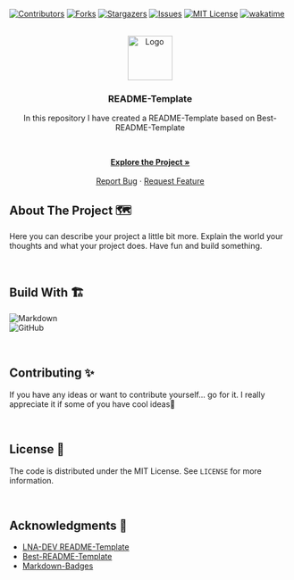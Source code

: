 <!-- VERSION: LNA-DEV-README-TEMPLATE V1.3 -->

[![Contributors][contributors-shield]][contributors-url]
[![Forks][forks-shield]][forks-url]
[![Stargazers][stars-shield]][stars-url]
[![Issues][issues-shield]][issues-url]
[![MIT License][license-shield]][license-url]
[![wakatime](https://wakatime.com/badge/user/d37401d6-1566-41ea-b7ab-8cc7d2c9f55b/project/931d730c-4999-4084-84d0-9639c865bcce.svg?style=for-the-badge&logo=appveyor)](https://wakatime.com/badge/user/d37401d6-1566-41ea-b7ab-8cc7d2c9f55b/project/931d730c-4999-4084-84d0-9639c865bcce.svg?style=for-the-badge&logo=appveyor)

<!-- PROJECT LOGO -->
<!-- TODO Change the Link -->
<!-- TODO Change the image -->
<br />
<div align="center">
  <a href="https://github.com/lna-dev/README-TEMPLATE">
    <img src="https://lna-dev.com/Assets/Metadata/Pingüino-Square.png" alt="Logo" width="80" height="80">
  </a>

<!-- TODO Change the project name -->
### README-Template

<!-- TODO Change the description -->
In this repository I have created a README-Template based on Best-README-Template

<p align="center">

<br />

<!-- TODO Change the Link for Project, Bug and Feature -->
<a href="https://lna-dev.com"><strong>Explore the Project »</strong></a>
<br />
<br />
<a href="https://github.com/lna-dev/README-TEMPLATE/issues">Report Bug</a>
·
<a href="https://github.com/lna-dev/README-TEMPLATE/issues">Request Feature</a>
  </p>
</div>

<!-- ABOUT THE PROJECT -->
## About The Project 🗺️

<!-- TODO Tell the world about your project -->
Here you can describe your project a little bit more. Explain the world your thoughts and what your project does. Have fun and build something.

<br>

## Build With 🏗️

<!-- TODO Go to https://github.com/Ileriayo/markdown-badges and search for a fitting batch🙃 -->

![Markdown](https://img.shields.io/badge/markdown-%23000000.svg?style=for-the-badge&logo=markdown&logoColor=white)  
![GitHub](https://img.shields.io/badge/github-%23121011.svg?style=for-the-badge&logo=github&logoColor=white)  

<br>

<!-- CONTRIBUTING -->
## Contributing ✨

<!-- TODO Customize the contributing text -->
If you have any ideas or want to contribute yourself... go for it. I really appreciate it if some of you have cool ideas🚀

<br>

<!-- LICENSE -->
<!-- TODO Add the License description -->
## License 📝

The code is distributed under the MIT License. See `LICENSE` for more information.

<br>

<!-- ACKNOWLEDGMENTS -->
<!-- TODO Add your acknowledgments -->
## Acknowledgments 🙏

- [LNA-DEV README-Template](https://github.com/lna-dev/README-Template)
- [Best-README-Template](https://github.com/othneildrew/Best-README-Template)
- [Markdown-Badges](https://github.com/Ileriayo/markdown-badges)

<!-- MARKDOWN LINKS & IMAGES -->
[contributors-shield]: https://img.shields.io/github/contributors/Fedodo/Fedodo.Chart.svg?style=for-the-badge
[contributors-url]: https://github.com/Fedodo/Fedodo.Chart/graphs/contributors
[forks-shield]: https://img.shields.io/github/forks/Fedodo/Fedodo.Chart.svg?style=for-the-badge
[forks-url]: https://github.com/Fedodo/Fedodo.Chart/network/members
[stars-shield]: https://img.shields.io/github/stars/Fedodo/Fedodo.Chart.svg?style=for-the-badge
[stars-url]: https://github.com/Fedodo/Fedodo.Chart/stargazers
[issues-shield]: https://img.shields.io/github/issues/Fedodo/Fedodo.Chart.svg?style=for-the-badge
[issues-url]: https://github.com/Fedodo/Fedodo.Chart/issues
[license-shield]: https://img.shields.io/github/license/Fedodo/Fedodo.Chart.svg?style=for-the-badge
[license-url]: https://github.com/Fedodo/Fedodo.Chart/blob/master/LICENSE
